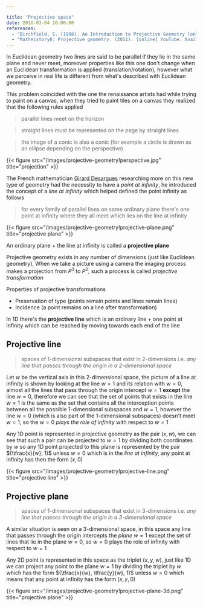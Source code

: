 ```yaml
---

title: "Projective space"
date: 2016-03-04 10:00:00
references:
  - "Birchfield, S. (1998). An Introduction to Projective Geometry [online] Robotics.stanford.edu. Available at: http://robotics.stanford.edu/~birch/projective/projective.pdf [Accessed 15 Mar. 2016]."
  - "MathHistory8: Projective geometry. (2011). [online] YouTube. Available at: https://www.youtube.com/watch?v=NYK0GBQVngs [Accessed 02 Mar. 2016]."
---
```


In Euclidean geometry two lines are said to be parallel if they lie in the same plane and never meet, moreover properties like this one don't change when an Euclidean transformation is applied (translation/rotation), however what we perceive in real life is different from what's described with Euclidean geometry.

This problem coincided with the one the renaissance artists had while trying to paint on a canvas, when they tried to paint tiles on a canvas they realized that the following rules applied

> parallel lines meet on the horizon

> straight lines must be represented on the page by straight lines

> the image of a conic is also a conic (for example a circle is drawn as an ellipse depending on the perspective)

{{< figure src="/images/projective-geometry!perspective.jpg" title="projection" >}}

The French mathematician [Girard Desargues](https://www.wikiwand.com/en/Girard_Desargues) researching more on this new type of geometry had the necessity to have a *point at infinity*, he introduced the concept of a *line at infinity* which helped defined the point infinity as follows

> for every family of parallel lines on some ordinary plane there's one point at infinity where they all meet which lies on the line at infinity

{{< figure src="/images/projective-geometry!projective-plane.png" title="projective plane" >}}

An ordinary plane + the line at infinity is called a **projective plane**

Projective geometry exists in any number of dimensions (just like Euclidean geometry), When we take a picture using a camera the imaging process makes a projection from $P^3$ to $P^2$, such a process is called *projective transformation*

Properties of projective transformations

- Preservation of type (points remain points and lines remain lines)
- Incidence (a point remains on a line after transformation)

In 1D there's the **projective line** which is an ordinary line + one point at infinity which can be reached by moving towards each end of the line

## Projective line

> spaces of 1-dimensional subspaces that exist in 2-dimensions i.e. *any line that passes through the origin in a 2-dimensional space*

Let $w$ be the vertical axis in this 2-dimensional space, the picture of a line at infinity is shown by looking at the line $w = 1$ and its relation with $w = 0$, almost all the lines that pass through the origin intercept $w = 1$ **except** the line $w = 0$, therefore we can see that the set of points that exists in the line $w = 1$ is the same as the set that contains all the interception points between all the possible 1-dimensional subspaces and $w = 1$, however the line $w = 0$ (which is also part of the 1-dimensional subspaces) doesn't meet $w = 1$, so the $w = 0$ *plays the role of infinity* with respect to $w = 1$

Any 1D point is represented in projective geometry as the pair $(x, w)$, we can see that such a pair can be projected to $w = 1$ by dividing both coordinates by $w$ so any 1D point projected to this plane is represented by the pair $(\tfrac{x}{w}, 1)$ unless $w = 0$ which is in the *line at infinity*, any point at infinity has then the form $(x, 0)$

{{< figure src="/images/projective-geometry!projective-line.png" title="projective line" >}}

## Projective plane

> spaces of 1-dimensional subspaces that exist in 3-dimensions i.e. *any line that passes through the origin in a 3-dimensional space*

A similar situation is seen on a 3-dimensional space, in this space any line that passes through the origin intercepts the *plane* $w = 1$ except the set of lines that lie in the plane $w = 0$, so $w = 0$ plays the role of infinity with respect to $w = 1$

Any 2D point is represented in this space as the triplet $(x, y, w)$, just like 1D we can project any point to the plane $w = 1$ by dividing the triplet by $w$ which has the form $(\tfrac{x}{w}, \tfrac{y}{w}, 1)$ unless $w = 0$ which means that any point at infinity has the form $(x, y, 0)$

{{< figure src="/images/projective-geometry!projective-plane-3d.png" title="projective plane" >}}

